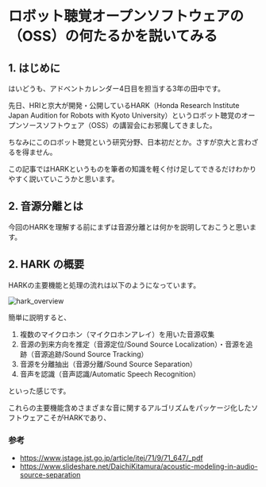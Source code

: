 # ロボット聴覚オープンソフトウェアの（OSS）の何たるかを説いてみる

## 1. はじめに

はいどうも、アドベントカレンダー4日目を担当する3年の田中です。

先日、HRIと京大が開発・公開しているHARK（Honda Research Institute Japan Audition for Robots with Kyoto University）というロボット聴覚のオープンソースソフトウェア（OSS）の講習会にお邪魔してきました。

ちなみにこのロボット聴覚という研究分野、日本初だとか。さすが京大と言わざるを得ません。

この記事ではHARKというものを筆者の知識を軽く付け足してできるだけわかりやすく説いていこうかと思います。

## 2. 音源分離とは

今回のHARKを理解する前にまずは音源分離とは何かを説明しておこうと思います。


## 2. HARK の概要

HARKの主要機能と処理の流れは以下のようになっています。

![hark_overview](https://user-images.githubusercontent.com/68012132/204194793-9cbfe489-484b-4c65-a1ea-b996c067e3ce.jpeg)

簡単に説明すると、

1. 複数のマイクロホン（マイクロホンアレイ）を用いた音源収集
2. 音源の到来方向を推定（音源定位/Sound Source Localization）・音源を追跡（音源追跡/Sound Source Tracking）
3. 音源を分離抽出（音源分離/Sound Source Separation）
4. 音声を認識（音声認識/Automatic Speech Recognition）

といった感じです。

これらの主要機能含めさまざまな音に関するアルゴリズムをパッケージ化したソフトウェアこそがHARKであり、


### 参考
- https://www.jstage.jst.go.jp/article/itej/71/9/71_647/_pdf
- https://www.slideshare.net/DaichiKitamura/acoustic-modeling-in-audio-source-separation
